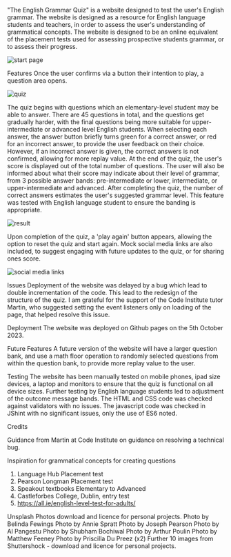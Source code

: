 "The English Grammar Quiz" is a website designed to test the user's English grammar. The website is designed as a resource for English language students and teachers, in order to assess the user's understanding of grammatical concepts. The website is designed to be an online equivalent of the placement tests used for assessing prospective students grammar, or to assess their progress.

![start page](https://github.com/StephenPhilipOFlynn/EnglishGrammarGame/assets/124165807/415547a2-5f3d-4038-86b6-2abb07bae7ef)

Features
Once the user confirms via a button their intention to play, a question area opens.

![quiz](https://github.com/StephenPhilipOFlynn/EnglishGrammarGame/assets/124165807/a1159bc5-253b-4acd-a510-d045c962000e)

The quiz begins with questions which an elementary-level student may be able to answer. There are 45 questions in total, and the questions get gradually harder, with the final questions being more suitable for upper-intermediate or advanced level English students. When selecting each answer, the answer button briefly turns green for a correct answer, or red for an incorrect answer, to provide the user feedback on their choice. However, if an incorrect answer is given, the correct answers is not confirmed, allowing for more replay value. 
At the end of the quiz, the user's score is displayed out of the total number of questions.
The user will also be informed about what their score may indicate about their level of grammar, from 3 possible answer bands: pre-intermediate or lower, intermediate, or upper-intermediate and advanced.
After completing the quiz, the number of correct answers estimates the user's suggested grammar level. This feature was tested with English language student to ensure the banding is appropriate.

![result](https://github.com/StephenPhilipOFlynn/EnglishGrammarGame/assets/124165807/532f69d0-1b21-41a0-9873-772acf3a3018)

Upon completion of the quiz, a 'play again' button appears, allowing the option to reset the quiz and start again. 
Mock social media links are also included, to suggest engaging with future updates to the quiz, or for sharing ones score.

![social media links](https://github.com/StephenPhilipOFlynn/EnglishGrammarGame/assets/124165807/3bed28e9-ee00-447b-82e1-fe0ed7da29fd)

Issues
Deployment of the website was delayed by a bug which lead to double incrementation of the code. This lead to the redesign of the structure of the quiz. I am grateful for the support of the Code Institute tutor Martin, who suggested setting the event listeners only on loading of the page, that helped resolve this issue.

Deployment
The website was deployed on Github pages on the 5th October 2023.

Future Features
A future version of the website will have a larger question bank, and use a math floor operation to randomly selected questions from within the question bank, to provide more replay value to the user.

Testing
The website has been manually tested on mobile phones, ipad size devices, a laptop and monitors to ensure that the quiz is functional on all device sizes.
Further testing by English language students led to adjustment of the outcome message bands. The HTML and CSS code was checked against validators with no issues. The javascript code was checked in JShint with no significant issues, only the use of ES6 noted.

Credits

Guidance from Martin at Code Institute on guidance on resolving a technical bug.

Inspiration for grammatical concepts for creating questions 
1. Language Hub Placement test
2. Pearson Longman Placement test
3. Speakout textbooks Elementary to Advanced
4. Castleforbes College, Dublin, entry test
5. https://all.ie/english-level-test-for-adults/


Unsplash Photos download and licence for personal projects.
Photo by Belinda Fewings
Photo by Annie Spratt
Photo by Joseph Pearson
Photo by Al Pangestu
Photo by Shubham Bochiwal
Photo by Arthur Poulin
Photo by Matthew Feeney
Photo by Priscilla Du Preez (x2)
Further 10 images from Shuttershock - download and licence for personal projects.
